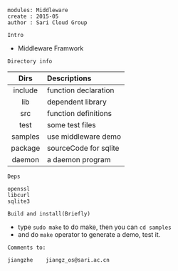 ```
modules: Middleware
create : 2015-05
author : Sari Cloud Group
```

``
Intro
``
 - Middleware Framwork


``
Directory info
``

|   Dirs     | Descriptions         |
| :---------:|:---------------------|
|  include   | function declaration |
|  lib       | dependent library    |
|  src       | function definitions |
|  test      | some test files      |
|  samples   | use middleware demo  |
|  package   | sourceCode for sqlite|
|  daemon    | a daemon program     |


``
Deps
``

	openssl
	libcurl
	sqlite3


``
Build and install(Briefly)
``

 - type `sudo make` to do make, then you can `cd samples` 
 - and do `make` operator to generate a demo, test it.


``
Comments to:
``

    jiangzhe    jiangz_os@sari.ac.cn
